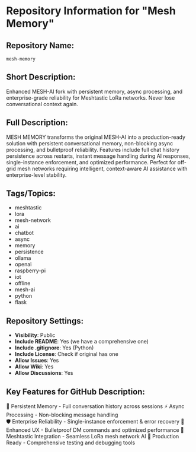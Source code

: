 # Repository Information for "Mesh Memory"

## Repository Name: 
`mesh-memory`

## Short Description:
Enhanced MESH-AI fork with persistent memory, async processing, and enterprise-grade reliability for Meshtastic LoRa networks. Never lose conversational context again.

## Full Description:
MESH MEMORY transforms the original MESH-AI into a production-ready solution with persistent conversational memory, non-blocking async processing, and bulletproof reliability. Features include full chat history persistence across restarts, instant message handling during AI responses, single-instance enforcement, and optimized performance. Perfect for off-grid mesh networks requiring intelligent, context-aware AI assistance with enterprise-level stability.

## Tags/Topics:
- meshtastic
- lora
- mesh-network
- ai
- chatbot
- async
- memory
- persistence  
- ollama
- openai
- raspberry-pi
- iot
- offline
- mesh-ai
- python
- flask

## Repository Settings:
- **Visibility**: Public
- **Include README**: Yes (we have a comprehensive one)
- **Include .gitignore**: Yes (Python)
- **Include License**: Check if original has one
- **Allow Issues**: Yes
- **Allow Wiki**: Yes
- **Allow Discussions**: Yes

## Key Features for GitHub Description:
🧠 Persistent Memory - Full conversation history across sessions
⚡ Async Processing - Non-blocking message handling  
🛡️ Enterprise Reliability - Single-instance enforcement & error recovery
🎯 Enhanced UX - Bulletproof DM commands and optimized performance
📡 Meshtastic Integration - Seamless LoRa mesh network AI
🔧 Production Ready - Comprehensive testing and debugging tools